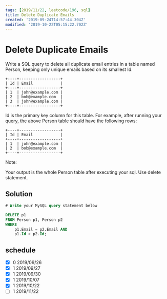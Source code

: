 ```yaml
---
tags: [2019/11/22, leetcode/196, sql]
title: Delete Duplicate Emails
created: '2019-09-24T14:57:44.304Z'
modified: '2019-10-22T05:15:22.702Z'
---
```


# Delete Duplicate Emails

Write a SQL query to delete all duplicate email entries in a table named Person, keeping only unique emails based on its smallest Id.

```
+----+------------------+
| Id | Email            |
+----+------------------+
| 1  | john@example.com |
| 2  | bob@example.com  |
| 3  | john@example.com |
+----+------------------+
```
Id is the primary key column for this table.
For example, after running your query, the above Person table should have the following rows:

```
+----+------------------+
| Id | Email            |
+----+------------------+
| 1  | john@example.com |
| 2  | bob@example.com  |
+----+------------------+
```

Note:

Your output is the whole Person table after executing your sql. Use delete statement.

## Solution

```sql
# Write your MySQL query statement below

DELETE p1 
FROM Person p1, Person p2
WHERE
    p1.Email = p2.Email AND
    p1.Id > p2.Id;
```

## schedule

* [x] 0 2019/09/26
* [x] 1 2019/09/27
* [x] 1 2019/09/30
* [x] 1 2019/10/07
* [x] 1 2019/10/22
* [ ] 1 2019/11/22
